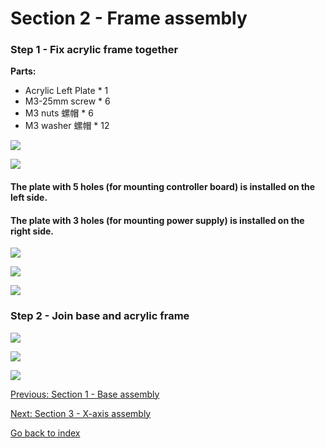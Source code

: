 # Section 2 - Frame assembly


### Step 1 - Fix acrylic frame together

**Parts:**
- Acrylic Left Plate * 1
- M3-25mm screw * 6
- M3 nuts 螺帽 * 6
- M3 washer 螺帽 * 12

![](https://raw.githubusercontent.com/MincheeLab/MakeYourOwn3DPrinter/master/images/IMG_20141028_155719.jpg)

![](https://raw.githubusercontent.com/MincheeLab/MakeYourOwn3DPrinter/master/images/IMG_20141028_155152.jpg)

#### The plate with 5 holes (for mounting controller board) is installed on the left side.

#### The plate with 3 holes (for mounting power supply) is installed on the right side.

![](https://raw.githubusercontent.com/MincheeLab/MakeYourOwn3DPrinter/master/images/IMG_20141028_155845.jpg)

![](https://raw.githubusercontent.com/MincheeLab/MakeYourOwn3DPrinter/master/images/IMG_20141028_160723.jpg)

![](https://raw.githubusercontent.com/MincheeLab/MakeYourOwn3DPrinter/master/images/IMG_20141028_160701.jpg)

### Step 2 - Join base and acrylic frame

![](https://raw.githubusercontent.com/MincheeLab/MakeYourOwn3DPrinter/master/images/IMG_20141028_160849.jpg)

![](https://raw.githubusercontent.com/MincheeLab/MakeYourOwn3DPrinter/master/images/IMG_20141028_160929.jpg)

![](https://raw.githubusercontent.com/MincheeLab/MakeYourOwn3DPrinter/master/images/IMG_20141028_160924.jpg)

[Previous: Section 1 - Base assembly](s1-base-assembly.md)

[Next: Section 3 - X-axis assembly](s3-xaxis-assembly.md)

[Go back to index](index.md)